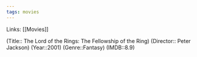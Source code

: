 ```yaml
---
tags: movies
---
```

Links: [[Movies]]

(Title:: The Lord of the Rings: The Fellowship of the Ring)
(Director:: Peter Jackson)
(Year::2001)
(Genre::Fantasy)
(IMDB::8.9)










